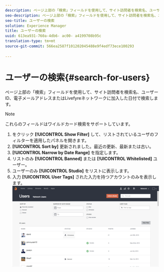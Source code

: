 ```yaml
---
description: ページ上部の「検索」フィールドを使用して、サイト訪問者を検索名、ユーザーID、電子メールアドレスまたはLivefyreネットワークに加入した日付で検索します。
seo-description: ページ上部の「検索」フィールドを使用して、サイト訪問者を検索名、ユーザーID、電子メールアドレスまたはLivefyreネットワークに加入した日付で検索します。
seo-title: ユーザーの検索
solution: Experience Manager
title: ユーザーの検索
uuid: 613ea931-760a-4db6- ac00- a4199708b95c
translation-type: tm+mt
source-git-commit: 566ea2587f101202045488e9f4edf73ece100293

---
```



# ユーザーの検索{#search-for-users}

ページ上部の「検索」フィールドを使用して、サイト訪問者を検索名、ユーザーID、電子メールアドレスまたはLivefyreネットワークに加入した日付で検索します。

>[!NOTE]
>
>これらのフィールドはワイルドカード検索をサポートしています。

1. をクリック **[!UICONTROL Show Filter]** して、リストされているユーザのフィルターを適用したパネルを開きます。
1. **[!UICONTROL Sort by]** 更新されました。最近の更新、最新または古い。
1. **[!UICONTROL Narrow by Date Range]** を指定します。
1. リストのみ **[!UICONTROL Banned]** または **[!UICONTROL Whitelisted]** ユーザー。
1. ユーザーのみ **[!UICONTROL Studio]** をリストに表示します。
1. 入力 **[!UICONTROL User Tags]** された入力を持つアカウントのみを表示します。 ![](assets/UsersFilter-1024x568.png)

